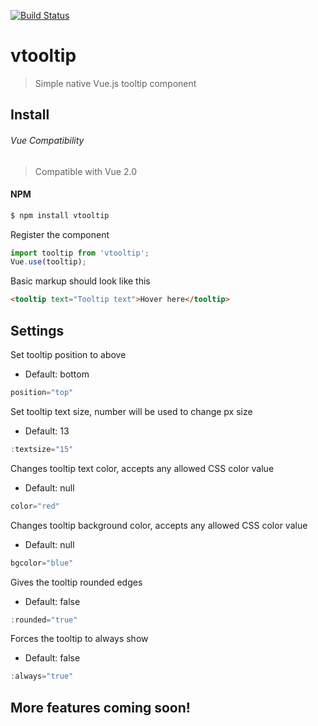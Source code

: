 [![Build Status](https://travis-ci.org/olitaylor/vtooltip.svg?branch=master)](https://travis-ci.org/olitaylor/vtooltip)

# vtooltip

> Simple native Vue.js tooltip component

## Install

###### Vue Compatibility
> Compatible with Vue 2.0

#### NPM
```bash
$ npm install vtooltip
```

Register the component

```js
import tooltip from 'vtooltip';
Vue.use(tooltip);
```

Basic markup should look like this

```html
<tooltip text="Tooltip text">Hover here</tooltip>
```

## Settings

Set tooltip position to above
- Default: bottom
```js
position="top" 
```

Set tooltip text size, number will be used to change px size
- Default: 13
```js
:textsize="15" 
```

Changes tooltip text color, accepts any allowed CSS color value
- Default: null
```js
color="red" 
```

Changes tooltip background color, accepts any allowed CSS color value
- Default: null
```js
bgcolor="blue" 
```

Gives the tooltip rounded edges
- Default: false
```js
:rounded="true" 
```

Forces the tooltip to always show
- Default: false
```js
:always="true" 
```

## More features coming soon!
